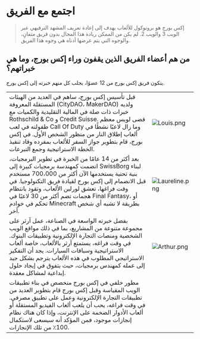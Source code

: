# اجتمع مع الفريق

> إكس بورج هو بروتوكول للألعاب يهدف إلى إعادة تعريف المشهد الترفيهي عبر الويب 3 والويب 2. لم يكن من الممكن ريادة هذا المجال بدون فريق متفانٍ، والوجوه التي يتم عرضها أدناه هي وجوه هذا الفريق.

## من هم أعضاء الفريق الذين يقفون وراء إكس بورج، وما هي خبراتهم؟

يتكون فريق إكس بورج من 12 عضوًا، يجلب كل منهم خبرته إلى إكس بورج.

| | |
|-|-|
| قبل تأسيس إكس بورج، ساهم في العديد من الهيئات المستقلة المعروفة (CityDAO، MakerDAO) ولديه خبرات ذات صلة في المالية التقليدية والكميات مع Rothschild & Co و Credit Suisse. قضى لويس معظم طفولته في لعب Call Of Duty وما زال لاعبًا نشطًا في ألعاب إطلاق النار من منظور الشخص الأول. في إكس بورج، قام بتطوير جواز السفر للألعاب بمفرده وقاد تنفيذ الخطة الاستراتيجية وجمع التبرعات. | ![Louis.png](../.gitbook/assets/Louis.png) |
| بعد أكثر من 14 عامًا من الخبرة في تطوير البرمجيات، انضمت كمهندسة برمجيات كبيرة إلى SwissBorg لبناء بنية تحتية يستخدمها الآن أكثر من 700،000 مستخدم قبل الانضمام إلى إكس بورج لقيادة فريق التكنولوجيا. في وقت فراغها، تعشق لورلين الألعاب، وتقود بانتظام هجمات تضم أكثر من 30 لاعبًا في Final Fantasy، أو تحكم في خوادم Minecraft بطريقة لا تشبه أي شخص آخر. | ![Laureline.png](../.gitbook/assets/Laureline.png) |
| بفضل خبرته الواسعة في الصناعة، عمل آرثر على مجموعة متنوعة من المشاريع، بما في ذلك مواقع الويب الشخصية ومنصات التجارة الإلكترونية وتطبيقات البنوك. في وقت فراغه، يستمتع آرثر بالألعاب، خاصة ألعاب الاستراتيجية وسباقات السيارات. يجد أن التفكير الاستراتيجي المطلوب في هذه الألعاب يترجم بشكل جيد إلى عمله كمهندس برمجيات، حيث يتفوق في إيجاد حلول إبداعية لمشاكل معقدة. | ![Arthur.png](../.gitbook/assets/Arthur.png) |
| مطور خلفي في إكس بورج متخصص في بناء تطبيقات الويب المقياسة وقبل إكس بورج قام بتطوير العديد من تطبيقات التجارة الإلكترونية وعمل على تطبيق مصرفي. في وقت فراغه، يحب أن يلعب ألعاب الفيديو المستقلة أو ألعاب الأدوار الضخمة على الإنترنت، وإذا كان هناك نظام إنجازات موجود، فمن المؤكد أنه سيسعى لاستكمال 100٪ من تلك الإنجازات. | |

